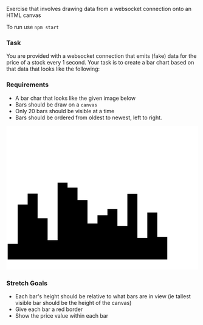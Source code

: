 Exercise that involves drawing data from a websocket connection onto an HTML canvas

To run use `npm start`

### Task

You are provided with a websocket connection that emits (fake) data for the price of a stock every 1 second. Your task is to create a bar chart based on that data that looks like the following:

### Requirements

- A bar char that looks like the given image below
- Bars should be draw on a `canvas`
- Only 20 bars should be visible at a time
- Bars should be ordered from oldest to newest, left to right.


![bar chart](docs/example1.png)


### Stretch Goals

- Each bar's height should be relative to what bars are in view (ie tallest visible bar should be the height of the canvas)
- Give each bar a red border
- Show the price value within each bar
